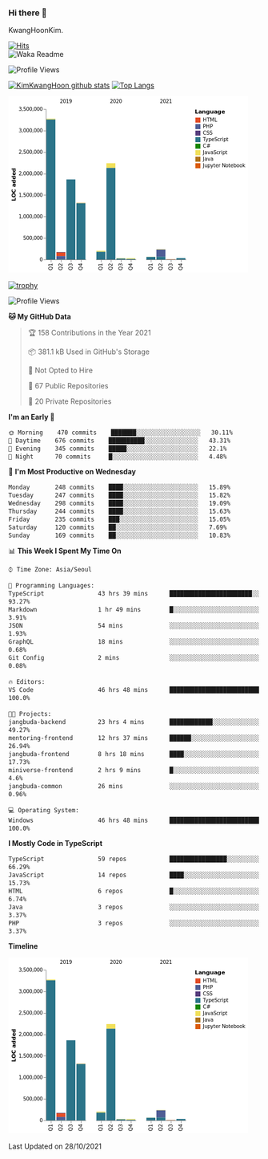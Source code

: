 ### Hi there 👋

KwangHoonKim.

[![Hits](https://hits.seeyoufarm.com/api/count/incr/badge.svg?url=https%3A%2F%2Fgithub.com%2Frhkdgns95)](https://hits.seeyoufarm.com)  
![Waka Readme](https://github.com/rhkdgns95/rhkdgns95/workflows/Waka%20Readme/badge.svg)

![Profile Views](http://img.shields.io/badge/Profile%20Views-0-blue)

[![KimKwangHoon github stats](https://github-readme-stats.vercel.app/api?username=rhkdgns95&show_icons=true)](https://github.com/rhkdgns95/github-readme-stats)   [![Top Langs](https://github-readme-stats.vercel.app/api/top-langs/?username=rhkdgns95&layout=compact)](https://github.com/rhkdgns95/github-readme-stats)   


![Chart not found](https://raw.githubusercontent.com/rhkdgns95/rhkdgns95/master/charts/bar_graph.png) 

[![trophy](https://github-profile-trophy.vercel.app/?username=rhkdgns95)](https://github.com/rhkdgns95/github-profile-trophy)

<!--START_SECTION:waka-->
![Profile Views](http://img.shields.io/badge/Profile%20Views-0-blue)

**🐱 My GitHub Data** 

> 🏆 158 Contributions in the Year 2021
 > 
> 📦 381.1 kB Used in GitHub's Storage 
 > 
> 🚫 Not Opted to Hire
 > 
> 📜 67 Public Repositories 
 > 
> 🔑 20 Private Repositories  
 > 
**I'm an Early 🐤** 

```text
🌞 Morning    470 commits    ███████░░░░░░░░░░░░░░░░░░   30.11% 
🌆 Daytime    676 commits    ██████████░░░░░░░░░░░░░░░   43.31% 
🌃 Evening    345 commits    █████░░░░░░░░░░░░░░░░░░░░   22.1% 
🌙 Night      70 commits     █░░░░░░░░░░░░░░░░░░░░░░░░   4.48%

```
📅 **I'm Most Productive on Wednesday** 

```text
Monday       248 commits    ████░░░░░░░░░░░░░░░░░░░░░   15.89% 
Tuesday      247 commits    ████░░░░░░░░░░░░░░░░░░░░░   15.82% 
Wednesday    298 commits    ████░░░░░░░░░░░░░░░░░░░░░   19.09% 
Thursday     244 commits    ████░░░░░░░░░░░░░░░░░░░░░   15.63% 
Friday       235 commits    ███░░░░░░░░░░░░░░░░░░░░░░   15.05% 
Saturday     120 commits    ██░░░░░░░░░░░░░░░░░░░░░░░   7.69% 
Sunday       169 commits    ██░░░░░░░░░░░░░░░░░░░░░░░   10.83%

```


📊 **This Week I Spent My Time On** 

```text
⌚︎ Time Zone: Asia/Seoul

💬 Programming Languages: 
TypeScript               43 hrs 39 mins      ███████████████████████░░   93.27% 
Markdown                 1 hr 49 mins        █░░░░░░░░░░░░░░░░░░░░░░░░   3.91% 
JSON                     54 mins             ░░░░░░░░░░░░░░░░░░░░░░░░░   1.93% 
GraphQL                  18 mins             ░░░░░░░░░░░░░░░░░░░░░░░░░   0.68% 
Git Config               2 mins              ░░░░░░░░░░░░░░░░░░░░░░░░░   0.08%

🔥 Editors: 
VS Code                  46 hrs 48 mins      █████████████████████████   100.0%

🐱‍💻 Projects: 
jangbuda-backend         23 hrs 4 mins       ████████████░░░░░░░░░░░░░   49.27% 
mentoring-frontend       12 hrs 37 mins      ██████░░░░░░░░░░░░░░░░░░░   26.94% 
jangbuda-frontend        8 hrs 18 mins       ████░░░░░░░░░░░░░░░░░░░░░   17.73% 
miniverse-frontend       2 hrs 9 mins        █░░░░░░░░░░░░░░░░░░░░░░░░   4.6% 
jangbuda-common          26 mins             ░░░░░░░░░░░░░░░░░░░░░░░░░   0.96%

💻 Operating System: 
Windows                  46 hrs 48 mins      █████████████████████████   100.0%

```

**I Mostly Code in TypeScript** 

```text
TypeScript               59 repos            ████████████████░░░░░░░░░   66.29% 
JavaScript               14 repos            ████░░░░░░░░░░░░░░░░░░░░░   15.73% 
HTML                     6 repos             █░░░░░░░░░░░░░░░░░░░░░░░░   6.74% 
Java                     3 repos             ░░░░░░░░░░░░░░░░░░░░░░░░░   3.37% 
PHP                      3 repos             ░░░░░░░░░░░░░░░░░░░░░░░░░   3.37%

```


**Timeline**

![Chart not found](https://raw.githubusercontent.com/rhkdgns95/rhkdgns95/master/charts/bar_graph.png) 


 Last Updated on 28/10/2021
<!--END_SECTION:waka-->
